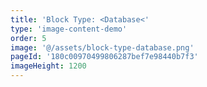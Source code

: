 ```yaml
---
title: 'Block Type: <Database<'
type: 'image-content-demo'
order: 5
image: '@/assets/block-type-database.png'
pageId: '180c00970499806287bef7e98440b7f3'
imageHeight: 1200
---
```

